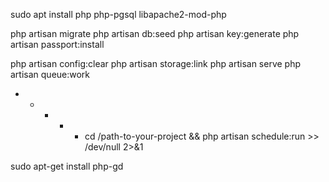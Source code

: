 <!-- ubuntu  -->
sudo apt install php php-pgsql libapache2-mod-php

<!-- set database and email settings in .env file -->
<!-- run this artisan commands -->
php artisan migrate
php artisan db:seed
php artisan key:generate 
php artisan passport:install
<!--add in .env
PASSPORT_CLIENT_ID=2
PASSPORT_CLIENT_SECRET= ...-->
php artisan config:clear
php artisan storage:link
php artisan serve
php artisan queue:work
<!-- php artisan schedule:run -->
* * * * * cd /path-to-your-project && php artisan schedule:run >> /dev/null 2>&1

<!-- resize images -->
<!-- composer require intervention/image -->
<!-- https://hackthestuff.com/article/how-to-resize-and-upload-images-in-laravel-8-using-intervention-image -->
<!--Error:  GD Library extension not available with this PHP installation -->
sudo apt-get install php-gd


<!-- redis socket-->
<!-- https://www.itsolutionstuff.com/post/real-time-event-broadcasting-with-laravel-6-and-socketioexample.html -->
<!-- composer require predis/predis -->
<!-- npm install -g laravel-echo-server -->
<!-- laravel-echo-server init -->
<!-- sudo apt install redis-server -->
<!-- laravel-echo-server start -->


<!-- php artisan schedule:run
You can schedule it writing your command using the crontab editor:
crontab -e
To see your scheduled commands run:
crontab -l -->